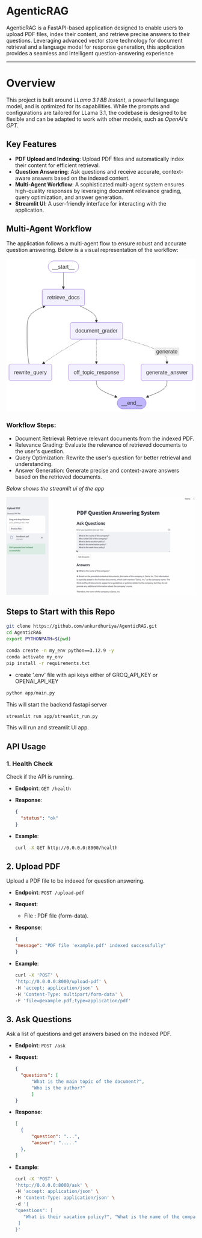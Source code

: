 # AgenticRAG
AgenticRAG is a FastAPI-based application designed to enable users to upload PDF files, index their content, and retrieve precise answers to their questions. Leveraging advanced vector store technology for document retrieval and a language model for response generation, this application provides a seamless and intelligent question-answering experience

---
# Overview

This project is built around *LLama 3.1 8B Instant*, a powerful language model, and is optimized for its capabilities. While the prompts and configurations are tailored for LLama 3.1, the codebase is designed to be flexible and can be adapted to work with other models, such as *OpenAI's GPT*.

## Key Features

- **PDF Upload and Indexing**: Upload PDF files and automatically index their content for efficient retrieval.
- **Question Answering**: Ask questions and receive accurate, context-aware answers based on the indexed content.
- **Multi-Agent Workflow**: A sophisticated multi-agent system ensures high-quality responses by leveraging document relevance grading, query optimization, and answer generation.
- **Streamlit UI**: A user-friendly interface for interacting with the application.

## Multi-Agent Workflow

The application follows a multi-agent flow to ensure robust and accurate question answering. Below is a visual representation of the workflow:

<img title="Graph Flow for Q&A" alt="Multi-Agent Workflow" src="artifacts/graph-flow.png">

### Workflow Steps:

 - Document Retrieval: Retrieve relevant documents from the indexed PDF.
 - Relevance Grading: Evaluate the relevance of retrieved documents to the user's question.
 - Query Optimization: Rewrite the user's question for better retrieval and understanding.
 - Answer Generation: Generate precise and context-aware answers based on the retrieved documents.

*Below shows the streamlit ui of the app*


<img title="Graph Flow for Q&A" alt="Alt text" src="artifacts/ui.png">



## Steps to Start with this Repo

  ```bash
  git clone https://github.com/ankurdhuriya/AgenticRAG.git
  cd AgenticRAG
  export PYTHONPATH=$(pwd)
  ```

  ```bash
  conda create -n my_env python==3.12.9 -y
  conda activate my_env
  pip install -r requirements.txt
  ```
  - create '.env' file with api keys either of GROQ_API_KEY or OPENAI_API_KEY

  ```bash
  python app/main.py
  ```

  This will start the backend fastapi server

  ```bash
  streamlit run app/streamlit_run.py
  ```

  This will run and streamlit UI app.
  


## API Usage

### 1. Health Check
Check if the API is running.

- **Endpoint**: `GET /health`
- **Response**:
  ```json
  {
    "status": "ok"
  }
  ```

- **Example**: 
  ```bash
  curl -X GET http://0.0.0.0:8000/health
  ```

## 2. Upload PDF
Upload a PDF file to be indexed for question answering.

- **Endpoint**: `POST /upload-pdf`
- **Request**:
  - File : PDF file (form-data).
- **Response**:
  ```json
  {
  "message": "PDF file 'example.pdf' indexed successfully"
  }
  ```

- **Example**: 
  ```bash
  curl -X 'POST' \
  'http://0.0.0.0:8000/upload-pdf' \
  -H 'accept: application/json' \
  -H 'Content-Type: multipart/form-data' \
  -F 'file=@example.pdf;type=application/pdf'
  ```

## 3.  Ask Questions
Ask a list of questions and get answers based on the indexed PDF.

- **Endpoint**: `POST /ask`
- **Request**:
  ```json
  {
    "questions": [
        "What is the main topic of the document?",
        "Who is the author?"
        ]
  } 
  ```
- **Response**:
  ```json
  [
    {
        "question": "...",
        "answer": "....."
    },
  ]
  ```

- **Example**: 
  ```bash
  curl -X 'POST' \
  'http://0.0.0.0:8000/ask' \
  -H 'accept: application/json' \
  -H 'Content-Type: application/json' \
  -d '{
  "questions": [
     "What is their vacation policy?", "What is the name of the company?"
   ]
  }'
  ```

  

